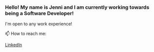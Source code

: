 ### Hello! My name is Jenni and I am currently working towards being a Software Developer!
I'm open to any work experience!

📫 How to reach me: 
<html>
<a href = "https://www.linkedin.com/in/jenni-tran-84ba02249/">LinkedIn</a>
</html>

<!--
**Jcrunchhh/Jcrunchhh** is a ✨ _special_ ✨ repository because its `README.md` (this file) appears on your GitHub profile.

Here are some ideas to get you started:

- 🔭 I’m currently working on ...
- 🌱 I’m currently learning ...
- 👯 I’m looking to collaborate on ...
- 🤔 I’m looking for help with ...
- 💬 Ask me about ...
- 📫 How to reach me: ...
- 😄 Pronouns: ...
- ⚡ Fun fact: ...
-->
